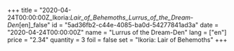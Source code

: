 +++
title = "2020-04-24T00:00:00Z_Ikoria:_Lair_of_Behemoths_Lurrus_of_the_Dream-Den_[en]_false"
id = "5ad36fb2-c44e-4085-ba0d-54277841ad3a"
date = "2020-04-24T00:00:00Z"
name = "Lurrus of the Dream-Den"
lang = ["en"]
price = "2.34"
quantity = 3
foil = false
set = "Ikoria: Lair of Behemoths"
+++
